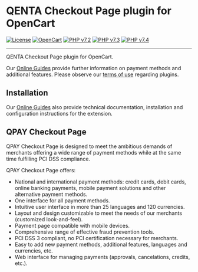 # QENTA Checkout Page plugin for OpenCart

[![License](https://img.shields.io/badge/license-GPLv2-blue.svg)](https://raw.githubusercontent.com/qenta-cee/opencart-qcp/master/LICENSE)
[![OpenCart](https://img.shields.io/badge/OpenCart-v3.0.3.7-green.svg)](https://www.opencart.com/)
[![PHP v7.2](https://img.shields.io/badge/php-v7.2-yellow.svg)](https://www.php.net)
[![PHP v7.3](https://img.shields.io/badge/php-v7.3-yellow.svg)](https://www.php.net)
[![PHP v7.4](https://img.shields.io/badge/php-v7.4-yellow.svg)](https://www.php.net)


----

QENTA Checkout Page plugin for OpenCart. 

Our [Online Guides](https://guides.qenta.com/) provide further information on payment methods and additional features. Please observe our [terms of use](https://guides.qenta.com/shop_plugins/info/#TermsOfUse) regarding plugins.

## Installation
Our [Online Guides](https://guides.qenta.com/shop_plugins/opencart_qcp/start "Installation details") also provide technical documentation, installation and configuration instructions for the extension.


## QPAY Checkout Page
QPAY Checkout Page is designed to meet the ambitious demands of merchants offering a wide range of payment methods while at the same time fulfilling PCI DSS compliance.

QPAY Checkout Page offers:
- National and international payment methods: credit cards, debit cards, online banking payments, mobile payment solutions and other alternative payment methods.
- One interface for all payment methods.
- Intuitive user interface in more than 25 languages and 120 currencies.
- Layout and design customizable to meet the needs of our merchants (customized look-and-feel).
- Payment page compatible with mobile devices.
- Comprehensive range of effective fraud prevention tools.
- PCI DSS 3 compliant, no PCI certification necessary for merchants.
- Easy to add new payment methods, additional features, languages and currencies, etc.
- Web interface for managing payments (approvals, cancelations, credits, etc.).

